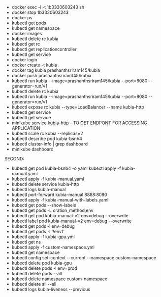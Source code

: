  - docker exec -i -t 1b3330603243 sh
 - docker stop 1b3330603243
 - docker ps
 - kubectl get pods
 - kubectl get namespace
 - docker images 
 - kubectl delete rc kubia
 - kubectl get rc
 - kubectl get replicationcontroller
 - kubectl get service
 - docker login
- docker create -t kubia .
 - docker tag kubia prashanthsriram145/kubia
 - docker push prashanthsriram145/kubia
 - kubectl run kubia --image=prashanthsriram145/kubia --port=8080 --generator=run/v1
 - kubectl delete rc kubia
 - kubectl run kubia --image=prashanthsriram145/kubia --port=8080 --generator=run/v1
 - kubectl expose rc kubia --type=LoadBalancer --name kubia-http
 - kubectl get service
 - kubectl get service
- minikube service kubia-http - TO GET ENDPONT FOR ACCESSING APPLICATION
- kubectl scale rc kubia --replicas=2
- kubectl describe pod kubia-bsnb4
- kubectl cluster-info | grep dashboard
- minikube dashboard

SECOND:
- kubectl get pod kubia-bsnb4 -o yaml
kubectl apply -f kubia-manual.yaml 
- kubectl apply -f kubia-manual.yaml 
- kubectl delete service kubia-http
- kubectl logs kubia-manual
- kubectl port-forward kubia-manual 8888:8080
- kubectl apply -f kubia-manual-with-labels.yaml 
- kubectl get pods --show-labels
- kubectl get pods -L cration_method,env
- kubectl get pod kubia-manual-v2 env=debug --overwrite
- kubectl label pod kubia-manual-v2 env=debug --overwrite
- kubectl get pods -l env=debug
- kubectl get pods -l '!env1'
- kubectl apply -f kubia-gpu.yml 
- kubectl get ns
- kubectl apply -f custom-namespace.yml 
- kubectl get namespace
- kubectl config set-context --current --namespace custom-namespace
- kubectl delete pod kubia-gpu
- kubectl delete pods -l env=prod
- kubectl delete pods --all
- kubectl delete namespace custom-namespace
- kubectl delete all --all
- kubectl logs kubia-liveness --previous
